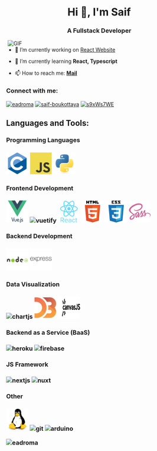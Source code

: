 
<h1 align="center">Hi 👋, I'm Saif</h1>  
<h3 align="center">A Fullstack Developer</h3>  

<img align="right" alt="GIF" src="https://i.pinimg.com/originals/e4/26/70/e426702edf874b181aced1e2fa5c6cde.gif" width="500"/>

- 🔭 I’m currently working on [React Website](https://github.com/Eadroma/reeasy-reactwebsite)  
  
- 🌱 I’m currently learning **React, Typescript**  
  
- 📫 How to reach me:  [**Mail**](mailto:boukottaya.jr@gmail.com?subject=[GitHub]%20Source%20Han%20Sans)
<h3>Connect with me:</h3>  
<p>  
<a href="https://twitter.com/eadroma" target="blank"><img align="center" src="https://raw.githubusercontent.com/rahuldkjain/github-profile-readme-generator/master/src/images/icons/Social/twitter.svg" alt="eadroma" height="60" width="50" /></a>  
<a href="https://linkedin.com/in/saif-boukottaya" target="blank"><img align="center" src="https://raw.githubusercontent.com/rahuldkjain/github-profile-readme-generator/master/src/images/icons/Social/linked-in-alt.svg" alt="saif-boukottaya" height="60" width="40" /></a>  
<a href="https://discord.gg/s9xWs7WE" target="blank"><img align="center" src="https://raw.githubusercontent.com/rahuldkjain/github-profile-readme-generator/master/src/images/icons/Social/discord.svg" alt="s9xWs7WE" height="60" width="50" /></a>  
</p>  

<h2 align="left">Languages and Tools:</h2>  

<h3> Programming Languages<h3>
 <img src="https://raw.githubusercontent.com/devicons/devicon/master/icons/c/c-original.svg" alt="c" width="60" height="60"/> 
 <img src="https://raw.githubusercontent.com/devicons/devicon/master/icons/javascript/javascript-original.svg" alt="javascript" width="60" height="60"/> 
  <img src="https://raw.githubusercontent.com/devicons/devicon/master/icons/python/python-original.svg" alt="python" width="60" height="60"/>
<h3> Frontend Development <h3>
 <img src="https://raw.githubusercontent.com/devicons/devicon/master/icons/vuejs/vuejs-original-wordmark.svg" alt="vuejs" width="60" height="60"/> <img src="https://bestofjs.org/logos/vuetify.svg" alt="vuetify" width="60" height="60"/> 
 <img src="https://raw.githubusercontent.com/devicons/devicon/master/icons/react/react-original-wordmark.svg" alt="react" width="60" height="60"/>
 <img src="https://raw.githubusercontent.com/devicons/devicon/master/icons/html5/html5-original-wordmark.svg" alt="html5" width="60" height="60"/>
<img src="https://raw.githubusercontent.com/devicons/devicon/master/icons/css3/css3-original-wordmark.svg" alt="css3" width="60" height="60"/>
<img src="https://raw.githubusercontent.com/devicons/devicon/master/icons/sass/sass-original.svg" alt="sass" width="60" height="60"/>
<h3>  Backend Development <h3>
<img src="https://raw.githubusercontent.com/devicons/devicon/master/icons/nodejs/nodejs-original-wordmark.svg" alt="nodejs" width="60" height="60"/>
<img src="https://raw.githubusercontent.com/devicons/devicon/master/icons/express/express-original-wordmark.svg" alt="express" width="60" height="60°"/>
<h3> Data Visualization <h3>
<img src="https://www.chartjs.org/media/logo-title.svg" alt="chartjs" width="60" height="60"/>
<img src="https://raw.githubusercontent.com/devicons/devicon/master/icons/d3js/d3js-original.svg" alt="d3js" width="60" height="60"/>
<img src="https://raw.githubusercontent.com/Hardik0307/Hardik0307/master/assets/canvasjs-charts.svg" alt="canvasjs" width="60" height="60"/>
<h3> Backend as a Service (BaaS)<h3>
<img src="https://www.vectorlogo.zone/logos/heroku/heroku-icon.svg" alt="heroku" width="60" height="60"/>
<img src="https://www.vectorlogo.zone/logos/firebase/firebase-icon.svg" alt="firebase" width="60" height="60"/>
<h3> JS Framework <H3>
<img src="https://camo.githubusercontent.com/92ec9eb7eeab7db4f5919e3205918918c42e6772562afb4112a2909c1aaaa875/68747470733a2f2f6173736574732e76657263656c2e636f6d2f696d6167652f75706c6f61642f76313630373535343338352f7265706f7369746f726965732f6e6578742d6a732f6e6578742d6c6f676f2e706e67" alt="nextjs" width="60" height="60"/>
<img src="https://nuxtjs.org/logos/nuxt-icon.png" alt="nuxt" width="60" height="60" /> 
 <h3> Other <h3>
<img src="https://raw.githubusercontent.com/devicons/devicon/master/icons/linux/linux-original.svg" alt="linux" width="60" height="60"/>
<img src="https://www.vectorlogo.zone/logos/git-scm/git-scm-icon.svg" alt="git" width="60" height="60"/>
<img src="https://cdn.worldvectorlogo.com/logos/arduino-1.svg" alt="arduino" width="60" height="60"/>

<p><img align="center" src="https://github-readme-stats.vercel.app/api/top-langs?username=eadroma&show_icons=true&locale=en&layout=compact" alt="eadroma" /></p
